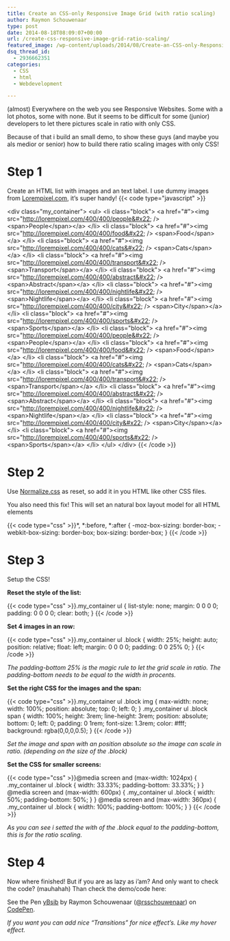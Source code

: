 ```yaml
---
title: Create an CSS-only Responsive Image Grid (with ratio scaling)
author: Raymon Schouwenaar
type: post
date: 2014-08-18T08:09:07+00:00
url: /create-css-responsive-image-grid-ratio-scaling/
featured_image: /wp-content/uploads/2014/08/Create-an-CSS-only-Responsive-Image-Grid-with-ratio-scaling-825x510.jpg
dsq_thread_id:
  - 2936662351
categories:
  - CSS
  - html
  - Webdevelopment

---
```

(almost) Everywhere on the web you see Responsive Websites. Some with a lot photos, some with none. But it seems to be difficult for some (junior) developers to let there pictures scale in ratio with only CSS.

Because of that i build an small demo, to show these guys (and maybe you als medior or senior) how to build there ratio scaling images with only CSS!

# Step 1

Create an HTML list with images and an text label. I use dummy images from [Lorempixel.com][1], it&#8217;s super handy!
{{< code type="javascript" >}}

&#x3C;div class=&#x22;my_container&#x22;&#x3E;
  &#x3C;ul&#x3E;
    &#x3C;li class=&#x22;block&#x22;&#x3E;
      &#x3C;a href=&#x22;#&#x22;&#x3E;&#x3C;img src=&#x22;http://lorempixel.com/400/400/people&#x22; /&#x3E;
      &#x3C;span&#x3E;People&#x3C;/span&#x3E;&#x3C;/a&#x3E;
    &#x3C;/li&#x3E;
    &#x3C;li class=&#x22;block&#x22;&#x3E;
      &#x3C;a href=&#x22;#&#x22;&#x3E;&#x3C;img src=&#x22;http://lorempixel.com/400/400/food&#x22; /&#x3E;
      &#x3C;span&#x3E;Food&#x3C;/span&#x3E;&#x3C;/a&#x3E;
    &#x3C;/li&#x3E;
    &#x3C;li class=&#x22;block&#x22;&#x3E;
      &#x3C;a href=&#x22;#&#x22;&#x3E;&#x3C;img src=&#x22;http://lorempixel.com/400/400/cats&#x22; /&#x3E;
      &#x3C;span&#x3E;Cats&#x3C;/span&#x3E;&#x3C;/a&#x3E;
    &#x3C;/li&#x3E;
    &#x3C;li class=&#x22;block&#x22;&#x3E;
      &#x3C;a href=&#x22;#&#x22;&#x3E;&#x3C;img src=&#x22;http://lorempixel.com/400/400/transport&#x22; /&#x3E;
      &#x3C;span&#x3E;Transport&#x3C;/span&#x3E;&#x3C;/a&#x3E;
    &#x3C;/li&#x3E;
    &#x3C;li class=&#x22;block&#x22;&#x3E;
      &#x3C;a href=&#x22;#&#x22;&#x3E;&#x3C;img src=&#x22;http://lorempixel.com/400/400/abstract&#x22; /&#x3E;
      &#x3C;span&#x3E;Abstract&#x3C;/span&#x3E;&#x3C;/a&#x3E;
    &#x3C;/li&#x3E;
    &#x3C;li class=&#x22;block&#x22;&#x3E;
      &#x3C;a href=&#x22;#&#x22;&#x3E;&#x3C;img src=&#x22;http://lorempixel.com/400/400/nightlife&#x22; /&#x3E;
      &#x3C;span&#x3E;Nightlife&#x3C;/span&#x3E;&#x3C;/a&#x3E;
    &#x3C;/li&#x3E;
    &#x3C;li class=&#x22;block&#x22;&#x3E;
      &#x3C;a href=&#x22;#&#x22;&#x3E;&#x3C;img src=&#x22;http://lorempixel.com/400/400/city&#x22; /&#x3E;
      &#x3C;span&#x3E;City&#x3C;/span&#x3E;&#x3C;/a&#x3E;
    &#x3C;/li&#x3E;
    &#x3C;li class=&#x22;block&#x22;&#x3E;
      &#x3C;a href=&#x22;#&#x22;&#x3E;&#x3C;img src=&#x22;http://lorempixel.com/400/400/sports&#x22; /&#x3E;
      &#x3C;span&#x3E;Sports&#x3C;/span&#x3E;&#x3C;/a&#x3E;
    &#x3C;/li&#x3E;
    &#x3C;li class=&#x22;block&#x22;&#x3E;
      &#x3C;a href=&#x22;#&#x22;&#x3E;&#x3C;img src=&#x22;http://lorempixel.com/400/400/people&#x22; /&#x3E;
      &#x3C;span&#x3E;People&#x3C;/span&#x3E;&#x3C;/a&#x3E;
    &#x3C;/li&#x3E;
    &#x3C;li class=&#x22;block&#x22;&#x3E;
      &#x3C;a href=&#x22;#&#x22;&#x3E;&#x3C;img src=&#x22;http://lorempixel.com/400/400/food&#x22; /&#x3E;
      &#x3C;span&#x3E;Food&#x3C;/span&#x3E;&#x3C;/a&#x3E;
    &#x3C;/li&#x3E;
    &#x3C;li class=&#x22;block&#x22;&#x3E;
      &#x3C;a href=&#x22;#&#x22;&#x3E;&#x3C;img src=&#x22;http://lorempixel.com/400/400/cats&#x22; /&#x3E;
      &#x3C;span&#x3E;Cats&#x3C;/span&#x3E;&#x3C;/a&#x3E;
    &#x3C;/li&#x3E;
    &#x3C;li class=&#x22;block&#x22;&#x3E;
      &#x3C;a href=&#x22;#&#x22;&#x3E;&#x3C;img src=&#x22;http://lorempixel.com/400/400/transport&#x22; /&#x3E;
      &#x3C;span&#x3E;Transport&#x3C;/span&#x3E;&#x3C;/a&#x3E;
    &#x3C;/li&#x3E;
    &#x3C;li class=&#x22;block&#x22;&#x3E;
      &#x3C;a href=&#x22;#&#x22;&#x3E;&#x3C;img src=&#x22;http://lorempixel.com/400/400/abstract&#x22; /&#x3E;
      &#x3C;span&#x3E;Abstract&#x3C;/span&#x3E;&#x3C;/a&#x3E;
    &#x3C;/li&#x3E;
    &#x3C;li class=&#x22;block&#x22;&#x3E;
      &#x3C;a href=&#x22;#&#x22;&#x3E;&#x3C;img src=&#x22;http://lorempixel.com/400/400/nightlife&#x22; /&#x3E;
      &#x3C;span&#x3E;Nightlife&#x3C;/span&#x3E;&#x3C;/a&#x3E;
    &#x3C;/li&#x3E;
    &#x3C;li class=&#x22;block&#x22;&#x3E;
      &#x3C;a href=&#x22;#&#x22;&#x3E;&#x3C;img src=&#x22;http://lorempixel.com/400/400/city&#x22; /&#x3E;
      &#x3C;span&#x3E;City&#x3C;/span&#x3E;&#x3C;/a&#x3E;
    &#x3C;/li&#x3E;
    &#x3C;li class=&#x22;block&#x22;&#x3E;
      &#x3C;a href=&#x22;#&#x22;&#x3E;&#x3C;img src=&#x22;http://lorempixel.com/400/400/sports&#x22; /&#x3E;
      &#x3C;span&#x3E;Sports&#x3C;/span&#x3E;&#x3C;/a&#x3E;
    &#x3C;/li&#x3E;
  &#x3C;/ul&#x3E;
&#x3C;/div&#x3E;
{{< /code >}}

# Step 2

Use [Normalize.css][2] as reset, so add it in you HTML like other CSS files.

You also need this fix! This will set an natural box layout model for all HTML elements

{{< code type="css" >}}*, *:before, *:after {
  -moz-box-sizing: border-box; -webkit-box-sizing: border-box; box-sizing: border-box;
}
{{< /code >}}

# Step 3

Setup the CSS!

**Reset the style of the list:**

{{< code type="css" >}}.my_container ul {
    list-style: none;
    margin: 0 0 0 0;
    padding: 0 0 0 0;
    clear: both;
}
{{< /code >}}

**Set 4 images in an row:**

{{< code type="css" >}}.my_container ul .block {
    width: 25%; height: auto;
    position: relative;
    float: left;
    margin: 0 0 0 0;
    padding: 0 0 25% 0;
}
{{< /code >}}

_The padding-bottom 25% is the magic rule to let the grid scale in ratio. The padding-bottom needs to be equal to the width in procents._

**Set the right CSS for the images and the span:**

{{< code type="css" >}}.my_container ul .block img {
    max-width: none;
    width: 100%;
    position: absolute;
    top: 0; left: 0;
}
.my_container ul .block span {
    width: 100%; height: 3rem;
    line-height: 3rem;
    position: absolute;
    bottom: 0; left: 0;
    padding: 0 1rem;
    font-size: 1.3rem;
    color: #fff;
    background: rgba(0,0,0,0.5);
}
{{< /code >}}

_Set the image and span with an position absolute so the image can scale in ratio. (depending on the size of the .block)_

**Set the CSS for smaller screens:**

{{< code type="css" >}}@media screen and (max-width: 1024px) {
    .my_container ul .block {
        width: 33.33%;
        padding-bottom: 33.33%;
    }
}
@media screen and (max-width: 600px) {
    .my_container ul .block {
        width: 50%;
        padding-bottom: 50%;
    }
}
@media screen and (max-width: 360px) {
    .my_container ul .block {
        width: 100%;
        padding-bottom: 100%;
    }
}
{{< /code >}}

_As you can see i setted the with of the .block equal to the padding-bottom, this is for the ratio scaling._

# Step 4

Now where finished! But if you are as lazy as i&#8217;am? And only want to check the code? (mauhahah) Than check the demo/code here:

<p data-height="608" data-theme-id="725" data-slug-hash="yBsib" data-default-tab="result" class='codepen'>
  See the Pen <a href='http://codepen.io/rsschouwenaar/pen/yBsib/'>yBsib</a> by Raymon Schouwenaar (<a href='http://codepen.io/rsschouwenaar'>@rsschouwenaar</a>) on <a href='http://codepen.io'>CodePen</a>.
</p>

_If you want you can add nice &#8220;Transitions&#8221; for nice effect&#8217;s. Like my hover effect._

 [1]: http://lorempixel.com/
 [2]: http://necolas.github.io/normalize.css/